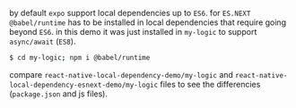 by default `expo` support local dependencies up to `ES6`. for `ES.NEXT` `@babel/runtime` has to be installed in local dependencies that require going beyond `ES6`. in this demo it was just installed in `my-logic` to support `async/await` (`ES8`). 

```sh
$ cd my-logic; npm i @babel/runtime
```

compare `react-native-local-dependency-demo/my-logic` and `react-native-local-dependency-esnext-demo/my-logic` files to see the differencies (`package.json` and js files).